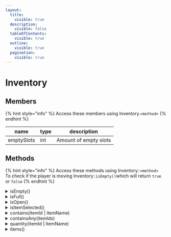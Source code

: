 ```yaml
---
layout:
  title:
    visible: true
  description:
    visible: false
  tableOfContents:
    visible: true
  outline:
    visible: true
  pagination:
    visible: true
---
```


# Inventory

## Members

{% hint style="info" %}
Access these members using Inventory.`<method>`
{% endhint %}

| name       | type | description           |
| ---------- | ---- | --------------------- |
| emptySlots | int  | Amount of empty slots |

## Methods

{% hint style="info" %}
Access these methods using Inventory`:<method>`\
To check if the player is moving Inventory`:isEmpty()`which will return `true` or `false`
{% endhint %}

<details>

<summary>isEmpty()</summary>

Returns `true` if the inventory is empty

</details>

<details>

<summary>isFull()</summary>

Returns `true` if the inventory is full

</details>

<details>

<summary>isOpen()</summary>

Returns `true` if the inventory is open

</details>

<details>

<summary>isItemSelected()</summary>

Returns `true` if **any** item is selected in the inventory

</details>

<details>

<summary>contains(itemId | itemName)</summary>

Checks if the inventory contains a specific item\
Accepts `int itemId` or `string itemName`

</details>

<details>

<summary>containsAny(itemIds)</summary>

Checks if the inventory contains a specific item\
Parameter `itemids` table of item ids `{123, 321}`

</details>

<details>

<summary>quantity(itemId | itemName)</summary>

Returns the quantity of a specific item in the inventory\
Accepts `int itemId` or `string itemName`

</details>

<details>

<summary>items()</summary>

Returns `table<IInfo>`of inventory items

</details>
